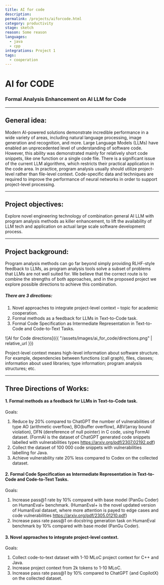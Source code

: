 ```yaml
---
title: AI for code
description: 
permalink: /projects/aiforcode.html
category: productivity
stage: sketch
reason: Some reason
languages: 
  - java
  - cpp
integrations: Project 1 
tags:
  - cooperation
---
```


# AI for CODE
### Formal Analysis Enhancement on AI LLM for Code
---
## General idea:
Modern AI-powered solutions demonstrate incredible performance in a wide variety of areas, including natural language processing, image generation and recognition, and more. Large Language Models (LLMs) have enabled an unprecedented level of understanding of software code. However, this ability was demonstrated mainly for relatively short code snippets, like one function or a single code file. There is a significant issue of the current LLM algorithms, which restricts their practical application in the code area. In practice, program analysis usually should utilize project-level rather than file-level context. Code-specific data and techniques are required to improve the performance of neural networks in order to support project-level processing.

---

## Project objectives:
Explore novel engineering technology of combination general AI LLM with program analysis methods as killer enhancement, to lift the availability of LLM tech and application on actual large scale software development process.

---

## Project background:
Program analysis methods can go far beyond simply providing RLHF-style feedback to LLMs, as program analysis tools solve a subset of problems that LLMs are not well suited for. We believe that the correct route is to combine the strengths of both approaches, and in the proposed project we explore possible directions to achieve this combination.

##### There are 3 directions:
1. Novel approaches to integrate project-level context – topic for academic cooperation.
2. Formal methods as a feedback for LLMs in Text-to-Code task.
3. Formal Code Specification as Intermediate Representation in Text-to-Code and Code-to-Text Tasks.

![AI for Code directions]({{ "/assets/images/ai_for_code/directions.png" | relative_url }})

Project-level context means high-level information about software structure.
For example, dependencies between functions (call graph), files, classes;
information about used libraries; type information; program analysis structures; etc.

---

## Three Directions of Works:
#### 1. Formal methods as a feedback for LLMs in Text-to-Code task.
Goals:
1.	Reduce by 20% compared to ChatGPT the number of vulnerabilities of type AO (arithmetic overflow), BO(buffer overflow), ABV(array bound violation), DFN (dereference of null pointer) in C code, using FormAI dataset. (FormAI is the dataset of ChatGPT generated code snippets labelled with vulnerabilities types https://arxiv.org/pdf/2307.02192.pdf)
2.	Collect the dataset of 100 000 code snippets with vulnerabilities labelling for Java.
3.	Achieve vulnerability rate 20% less compared to Codex on the collected dataset.

#### 2. Formal Code Specification as Intermediate Representation in Text-to-Code and Code-to-Text Tasks.
Goals:
1.	Increase pass@1 rate by 10% compared with base model (PanGu Coder) on HumanEval+ benchmark. (HumanEval+ is the novel updated version of HumanEval dataset, where more attention is payed to edge cases and code vulnerabilities https://arxiv.org/pdf/2305.01210.pdf)
2.	Increase pass rate pass@1 on docstring generation task on HumanEval benchmark by 10% compared with base model (PanGu Coder).

#### 3. Novel approaches to integrate project-level context.
Goals:
1.	Collect code-to-text dataset with 1-10 MLoC project context for C++ and Java.
2.	Increase project context from 2k tokens to 1-10 MLoC.
3.	Increase pass rate pass@1 by 10% compared to ChatGPT (and CopilotX) on the collected dataset.
